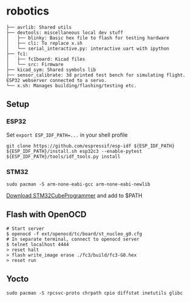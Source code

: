 # robotics

    ├── avrlib: Shared utils
    ├── devtools: miscellaneous local dev stuff
    │   ├── blinky: Basic hex file to flash for testing hardware
    │   ├── cli: To replace x.sh
    │   └── serial_interactive.py: interactive uart with ipython
    ├── fc1: 
    │   ├── fc1board: Kicad files
    │   └── src: Firmware
    ├── kicad_sym: Shared symbols lib
    ├── sensor_calibrate: 3d printed test bench for simulating flight. ESP32 webserver connected to a servo.
    └── x.sh: Manages building/flashing/testing etc.

## Setup

### ESP32

Set `export ESP_IDF_PATH=...` in your shell profile

```
git clone https://github.com/espressif/esp-idf ${ESP_IDF_PATH}
${ESP_IDF_PATH}/install.sh esp32c3 --enable-pytest
${ESP_IDF_PATH}/tools/idf_tools.py install
```

### STM32

```
sudo pacman -S arm-none-eabi-gcc arm-none-eabi-newlib
```

[Download STM32CubeProgrammer](https://www.st.com/en/development-tools/stm32cubeprog.html#get-software) and add to \$PATH

## Flash with OpenOCD

```
# Start server
$ openocd -f ext/openocd/tc/board/st_nucleo_g0.cfg
# In separate terminal, connect to openocd server
$ telnet localhost 4444
> reset halt
> flash write_image erase ./fc3/build/fc3-G0.hex
> reset run
```
## Yocto

```
sudo pacman -S rpcsvc-proto chrpath cpio diffstat inetutils glibc
```
